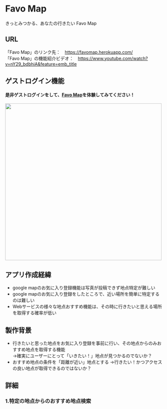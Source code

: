 # Favo Map
きっとみつかる、あなたの行きたい Favo Map

## URL
「Favo Map」のリンク先：　https://favomap.herokuapp.com/  <br>
「Favo Map」の機能紹介ビデオ：　https://www.youtube.com/watch?v=nY29_bdbhiA&feature=emb_title 

## ゲストログイン機能
#### 是非ゲストログインをして、[Favo Map](https://favomap.herokuapp.com/)を体験してみてください！
<img src="https://user-images.githubusercontent.com/65812742/89774024-ff3f9100-db3f-11ea-9727-bbd94a4dc53c.gif" height="500">

## アプリ作成経緯
- google mapのお気に入り登録機能は写真が投稿できず地点特定が難しい
- google mapのお気に入り登録をしたところで、近い場所を簡単に特定するのは難しい
- Webサービスの様々な地点おすすめ機能は、その時に行きたいと思える場所を取得する確率が低い

## 製作背景
- 行きたいと思った地点をお気に入り登録を事前に行い、その地点からのみおすすめ地点を取得する機能  
&rarr;確実にユーザーにとって「いきたい！」地点が見つかるのでないか？
- おすすめ地点の条件を「距離が近い」地点とする
&rarr;行きたい！かつアクセスの良い地点が取得できるのではないか？

## 詳細 
### 1.特定の地点からのおすすめ地点検索

